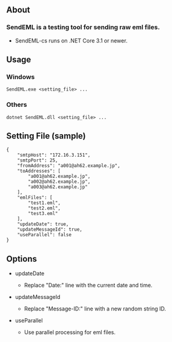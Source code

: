 ## About
### SendEML is a testing tool for sending raw eml files.
* SendEML-cs runs on .NET Core 3.1 or newer.

## Usage

### Windows
```
SendEML.exe <setting_file> ...
```
### Others
```
dotnet SendEML.dll <setting_file> ...
```

## Setting File (sample)
```
{
    "smtpHost": "172.16.3.151",
    "smtpPort": 25,
    "fromAddress": "a001@ah62.example.jp",
    "toAddresses": [
        "a001@ah62.example.jp",
        "a002@ah62.example.jp",
        "a003@ah62.example.jp"
    ],
    "emlFiles": [
        "test1.eml",
        "test2.eml",
        "test3.eml"
    ],
    "updateDate": true,
    "updateMessageId": true,
    "useParallel": false
}
```

## Options

* updateDate
  - Replace "Date:" line with the current date and time.

* updateMessageId
  - Replace "Message-ID:" line with a new random string ID.

* useParallel
  - Use parallel processing for eml files.
